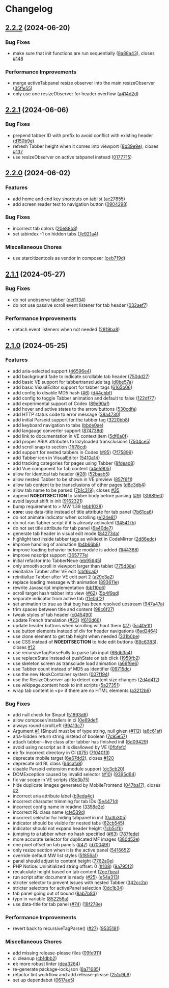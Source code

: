 # Changelog

## [2.2.2](https://github.com/StarCitizenTools/mediawiki-extensions-TabberNeue/compare/v2.2.1...v2.2.2) (2024-06-20)


### Bug Fixes

* make sure that init functions are run sequentially ([8a88a43](https://github.com/StarCitizenTools/mediawiki-extensions-TabberNeue/commit/8a88a43d581ff1708aafeef61e7bd8bc45f3aa5d)), closes [#148](https://github.com/StarCitizenTools/mediawiki-extensions-TabberNeue/issues/148)


### Performance Improvements

* merge activeTabpanel resize observer into the main resizeObserver ([35ffe55](https://github.com/StarCitizenTools/mediawiki-extensions-TabberNeue/commit/35ffe555c07fd06439db5c7e161cd1214a65d6c0))
* only use one resizeObserver for header overflow ([a414d2d](https://github.com/StarCitizenTools/mediawiki-extensions-TabberNeue/commit/a414d2df707e44c6ac629dcbd737b3c9bda4dc0d))

## [2.2.1](https://github.com/StarCitizenTools/mediawiki-extensions-TabberNeue/compare/v2.2.0...v2.2.1) (2024-06-06)


### Bug Fixes

* prepend tabber ID with prefix to avoid conflict with existing header ([d150b9e](https://github.com/StarCitizenTools/mediawiki-extensions-TabberNeue/commit/d150b9e3e9cfb8f395556bbea50e6cd0addb0bad))
* refresh Tabber height when it comes into viewport ([8b39e9e](https://github.com/StarCitizenTools/mediawiki-extensions-TabberNeue/commit/8b39e9e9702be1f9b977bf1a5a16358f577dfd2f)), closes [#137](https://github.com/StarCitizenTools/mediawiki-extensions-TabberNeue/issues/137)
* use resizeObserver on active tabpanel instead ([0177715](https://github.com/StarCitizenTools/mediawiki-extensions-TabberNeue/commit/0177715f2b043606ce1ee61631a4117188594966))

## [2.2.0](https://github.com/StarCitizenTools/mediawiki-extensions-TabberNeue/compare/v2.1.1...v2.2.0) (2024-06-02)


### Features

* add home and end key shortcuts on tablist ([ac27855](https://github.com/StarCitizenTools/mediawiki-extensions-TabberNeue/commit/ac27855dec668cc05d45f6f9118f767461338a4b))
* add screen reader text to navigation button ([0904298](https://github.com/StarCitizenTools/mediawiki-extensions-TabberNeue/commit/0904298948e7b7916699c156cc905ce262ab5229))


### Bug Fixes

* incorrect tab colors ([20e88b8](https://github.com/StarCitizenTools/mediawiki-extensions-TabberNeue/commit/20e88b8b5a6dd1f4c91d7a0c2735316301c4dc19))
* set tabindex -1 on hidden tabs ([7e921a4](https://github.com/StarCitizenTools/mediawiki-extensions-TabberNeue/commit/7e921a4a3a4b9f7d467b22272b477a06c638f04e))


### Miscellaneous Chores

* use starcitizentools as vendor in composer ([ceb719d](https://github.com/StarCitizenTools/mediawiki-extensions-TabberNeue/commit/ceb719d83a0812c448cc12e13a9b5a7bf587a38e))

## [2.1.1](https://github.com/StarCitizenTools/mediawiki-extensions-TabberNeue/compare/v2.1.0...v2.1.1) (2024-05-27)


### Bug Fixes

* do not unobserve tabber ([def1134](https://github.com/StarCitizenTools/mediawiki-extensions-TabberNeue/commit/def11349b1398abd2dc0fd516581c11b622631a3))
* do not use passive scroll event listener for tab header ([032aef7](https://github.com/StarCitizenTools/mediawiki-extensions-TabberNeue/commit/032aef7989c956b2bec7744e64d4ef537b84792c))


### Performance Improvements

* detach event listeners when not needed ([2819ba8](https://github.com/StarCitizenTools/mediawiki-extensions-TabberNeue/commit/2819ba83a9b333e7c07c3f2d1f02077dd747f018))

## [2.1.0](https://github.com/StarCitizenTools/mediawiki-extensions-TabberNeue/compare/v2.0.0...v2.1.0) (2024-05-25)


### Features

* add aria-selected support ([46596e4](https://github.com/StarCitizenTools/mediawiki-extensions-TabberNeue/commit/46596e450f7ddfdcfcc308201e43762673b2efb3))
* add background fade to indicate scrollable tab header ([750dd27](https://github.com/StarCitizenTools/mediawiki-extensions-TabberNeue/commit/750dd273be7d4cd1bf5e8e3441c1dd40d1aa85a5))
* add basic VE support for tabbertransclude tag ([d0be57a](https://github.com/StarCitizenTools/mediawiki-extensions-TabberNeue/commit/d0be57a629119f06fc3fb9e90b2763ec499c353d))
* add basic VisualEditor support for tabber tags ([6165b06](https://github.com/StarCitizenTools/mediawiki-extensions-TabberNeue/commit/6165b06f2860cb67bb70d8b680dcf4e43cac4e8a))
* add config to disable MD5 hash ([#6](https://github.com/StarCitizenTools/mediawiki-extensions-TabberNeue/issues/6)) ([d44cbbf](https://github.com/StarCitizenTools/mediawiki-extensions-TabberNeue/commit/d44cbbf6b97515005900a39b068b500dc003c8e6))
* add config to toggle Tabber animation and default to false ([122df77](https://github.com/StarCitizenTools/mediawiki-extensions-TabberNeue/commit/122df779e712d8288d0373f697cf69dd0c491fb3))
* add experimental support of Codex ([89e90af](https://github.com/StarCitizenTools/mediawiki-extensions-TabberNeue/commit/89e90af03495701f259c91b21e94da88674fbeb7))
* add hover and active states to the arrow buttons ([530cdfa](https://github.com/StarCitizenTools/mediawiki-extensions-TabberNeue/commit/530cdfa1b83ac2b0e2e0fba157521e8e55165ba0))
* add HTTP status code to error message ([38a4730](https://github.com/StarCitizenTools/mediawiki-extensions-TabberNeue/commit/38a47307d7efb2cbf8d9185e785e9f6979c2149e))
* add initial Parsoid support for the tabber tag ([3220bb8](https://github.com/StarCitizenTools/mediawiki-extensions-TabberNeue/commit/3220bb8ef48523d1759d56f0051613201b097e32))
* add keyboard navigation to tabs ([bbde0ae](https://github.com/StarCitizenTools/mediawiki-extensions-TabberNeue/commit/bbde0ae7bd1ca569192d6272cd0e65cc85653977))
* add langauge converter support ([874738d](https://github.com/StarCitizenTools/mediawiki-extensions-TabberNeue/commit/874738db2a3b303dbe09aadf7789e1802d95c5e0))
* add link to documentation in VE context item ([5df6a0f](https://github.com/StarCitizenTools/mediawiki-extensions-TabberNeue/commit/5df6a0f77264e57cd5ba004558e0edb61657feb0))
* add proper ARIA attributes to lazyloaded transclusions ([7504ce5](https://github.com/StarCitizenTools/mediawiki-extensions-TabberNeue/commit/7504ce5cd233521b87dd4a4f263d603c9123521b))
* add scroll snap to section ([1ff78cd](https://github.com/StarCitizenTools/mediawiki-extensions-TabberNeue/commit/1ff78cd0b2ad79074cbc7c192361505bb101b208))
* add support for nested tabbers in Codex ([#95](https://github.com/StarCitizenTools/mediawiki-extensions-TabberNeue/issues/95)) ([7f75899](https://github.com/StarCitizenTools/mediawiki-extensions-TabberNeue/commit/7f7589999582e56a1dcf0e5af02ba12e6223a17f))
* add Tabber icon in VisualEditor ([5410a14](https://github.com/StarCitizenTools/mediawiki-extensions-TabberNeue/commit/5410a1496fc576939b9b591936ae30b3bbadfa4c))
* add tracking categories for pages using Tabber ([8fdead8](https://github.com/StarCitizenTools/mediawiki-extensions-TabberNeue/commit/8fdead811e774271c3074ef331009aa4491d05be))
* add Vue component for tab content ([a4e5905](https://github.com/StarCitizenTools/mediawiki-extensions-TabberNeue/commit/a4e59057bf4a11ba0c6495e2ae2fe234b94d3fac))
* allow for identical tab header ([#28](https://github.com/StarCitizenTools/mediawiki-extensions-TabberNeue/issues/28)) ([52baab5](https://github.com/StarCitizenTools/mediawiki-extensions-TabberNeue/commit/52baab566bd1cc951f9e5d692898985082587dec))
* allow nested Tabber to be shown in VE preview ([857f6f1](https://github.com/StarCitizenTools/mediawiki-extensions-TabberNeue/commit/857f6f1f9f321813a885a32cd457d612a29bdc6d))
* allow tab content to be transclusions of other pages ([d8c3db4](https://github.com/StarCitizenTools/mediawiki-extensions-TabberNeue/commit/d8c3db4e5935476e496d979fb01f775d3d3282e6))
* allow tab name to be parsed ([7b1c319](https://github.com/StarCitizenTools/mediawiki-extensions-TabberNeue/commit/7b1c319e24af2e90f37d78c0aea4578ce5c26612)), closes [#35](https://github.com/StarCitizenTools/mediawiki-extensions-TabberNeue/issues/35)
* append __NOEDITSECTION__ to tabber body before parsing ([#9](https://github.com/StarCitizenTools/mediawiki-extensions-TabberNeue/issues/9)) ([3f689e0](https://github.com/StarCitizenTools/mediawiki-extensions-TabberNeue/commit/3f689e0b28653bc3addfd8d32f68d907c6c46d19))
* avoid layout shift in init ([9162321](https://github.com/StarCitizenTools/mediawiki-extensions-TabberNeue/commit/9162321c3c751ae6f897bf7394443a5e125c6b2d))
* bump requirement to &gt; MW 1.39 ([ebb1028](https://github.com/StarCitizenTools/mediawiki-extensions-TabberNeue/commit/ebb10283dc6543c55dadfff7e67187975b349e9e))
* **core:** use data-title instead of title attribute for tab panel ([7b61ca6](https://github.com/StarCitizenTools/mediawiki-extensions-TabberNeue/commit/7b61ca663e2e1f1b93d1430fcf1fb5394f730c06))
* do not animate indicator when scrolling ([e124e81](https://github.com/StarCitizenTools/mediawiki-extensions-TabberNeue/commit/e124e8170a6915fd9e13367af983bae36952f9b6))
* do not run Tabber script if it is already activated ([3454f7b](https://github.com/StarCitizenTools/mediawiki-extensions-TabberNeue/commit/3454f7b2ceba9d4246ec256632e0ace5a7c6d25f))
* do not set title attribute for tab panel ([6a40de7](https://github.com/StarCitizenTools/mediawiki-extensions-TabberNeue/commit/6a40de7b37291f3a9c48785cf16a878b06844263))
* generate tab header in visual edit mode ([84273da](https://github.com/StarCitizenTools/mediawiki-extensions-TabberNeue/commit/84273da412cbdd61c34ea7a41b72b1deb9812c59))
* highlight text inside tabber tags as wikitext in CodeMirror ([2d86edc](https://github.com/StarCitizenTools/mediawiki-extensions-TabberNeue/commit/2d86edc3c1a90c1d1df734990c2f7c104e58b45f))
* improve handling of animation ([b4b66b8](https://github.com/StarCitizenTools/mediawiki-extensions-TabberNeue/commit/b4b66b817210729027682886996fdffeac77c020))
* improve loading behavior before module is added ([1f44368](https://github.com/StarCitizenTools/mediawiki-extensions-TabberNeue/commit/1f4436843f18718051d556ce415720cc2f3d245f))
* improve noscript support ([365777e](https://github.com/StarCitizenTools/mediawiki-extensions-TabberNeue/commit/365777eae3034561d76c141eceee47899369b4f4))
* initial refactor into TabberNeue ([eb95645](https://github.com/StarCitizenTools/mediawiki-extensions-TabberNeue/commit/eb9564509b8abf39068233867010e8e4713ec45b))
* only smooth scroll in viewport larger than tablet ([775d38e](https://github.com/StarCitizenTools/mediawiki-extensions-TabberNeue/commit/775d38e36a8a4abbacbe49584ea4c43a42ab6069))
* reinitalize Tabber after VE edit ([cbf6ca0](https://github.com/StarCitizenTools/mediawiki-extensions-TabberNeue/commit/cbf6ca0c1f87085aae5e652f0089812046a827c4))
* reinitialize Tabber after VE edit part 2 ([a29e3a2](https://github.com/StarCitizenTools/mediawiki-extensions-TabberNeue/commit/a29e3a22c028ed8edd2baa495f2bcde9cbc5a761))
* replace loading message with animation ([893611e](https://github.com/StarCitizenTools/mediawiki-extensions-TabberNeue/commit/893611e41d6f34b9e82405a2bca0823624a37ed4))
* rewrite Javascript implementation ([bb110c6](https://github.com/StarCitizenTools/mediawiki-extensions-TabberNeue/commit/bb110c6d982f250c914818e6899272798ca0944d))
* scroll target hash tabber into view ([#62](https://github.com/StarCitizenTools/mediawiki-extensions-TabberNeue/issues/62)) ([5b4f9ad](https://github.com/StarCitizenTools/mediawiki-extensions-TabberNeue/commit/5b4f9adc15ed47f0dd7073ee9dbb09df53203fa4))
* separate indicator from active tab ([f1e0df2](https://github.com/StarCitizenTools/mediawiki-extensions-TabberNeue/commit/f1e0df2112eb4e422beb3d606d4f337ff9ec525d))
* set animation to true as that bug has been resolved upstream ([947a47a](https://github.com/StarCitizenTools/mediawiki-extensions-TabberNeue/commit/947a47af2e3a06b70e70ac9910d8fb7ebd5eebc1))
* trim spaces between title and content ([98c6f27](https://github.com/StarCitizenTools/mediawiki-extensions-TabberNeue/commit/98c6f2753ad845a6b3d41624447927b8c3806375))
* tweak styles of tab header ([c045490](https://github.com/StarCitizenTools/mediawiki-extensions-TabberNeue/commit/c045490a0182caa891a54b83e584b64ede60e90c))
* update French translation ([#23](https://github.com/StarCitizenTools/mediawiki-extensions-TabberNeue/issues/23)) ([f610d66](https://github.com/StarCitizenTools/mediawiki-extensions-TabberNeue/commit/f610d66385663df17092f694084f9f410bb620f5))
* update header buttons when scrolling without them ([#7](https://github.com/StarCitizenTools/mediawiki-extensions-TabberNeue/issues/7)) ([5c40e1f](https://github.com/StarCitizenTools/mediawiki-extensions-TabberNeue/commit/5c40e1fb05d1199e64938d1b517468bda1e6cf77))
* use button elements instead of div for header navigations ([6ad2464](https://github.com/StarCitizenTools/mediawiki-extensions-TabberNeue/commit/6ad24645e914aaa03d611416cf01f2d4c96b8289))
* use clone element to get tab height when needed ([331b0be](https://github.com/StarCitizenTools/mediawiki-extensions-TabberNeue/commit/331b0bea2b0f1be3eb4013617d67034a1b49042b))
* use CSS instead of __NOEDITSECTION__ to hide edit buttons ([69c6383](https://github.com/StarCitizenTools/mediawiki-extensions-TabberNeue/commit/69c638330d02c303e1509192edcdc452bc787a13)), closes [#12](https://github.com/StarCitizenTools/mediawiki-extensions-TabberNeue/issues/12)
* use recursiveTagParseFully to parse tab input ([66db3a4](https://github.com/StarCitizenTools/mediawiki-extensions-TabberNeue/commit/66db3a4b8b07f89ae8bbfc9380784a787b327999))
* use replaceState instead of pushState on tab click ([1959fb2](https://github.com/StarCitizenTools/mediawiki-extensions-TabberNeue/commit/1959fb2928caae04a5dfe710bf636c83e17cac08))
* use skeleton screen as transclude load animation ([a66f6e6](https://github.com/StarCitizenTools/mediawiki-extensions-TabberNeue/commit/a66f6e604fea64434eb3e5f3f33ad91a978906c8))
* use Tabber count instead of MD5 as identifier ([09715dc](https://github.com/StarCitizenTools/mediawiki-extensions-TabberNeue/commit/09715dcef69d0d3d06e2a737ecbfd3e66b2caed8))
* use the new HookContainer system ([007f194](https://github.com/StarCitizenTools/mediawiki-extensions-TabberNeue/commit/007f1942dee806dbbecb91367684581e01021062))
* use the ResizeObserver api to detect content size changes ([2d4d412](https://github.com/StarCitizenTools/mediawiki-extensions-TabberNeue/commit/2d4d4121fd77e6d6877cd44e6ce2d2907da1922e))
* use wikipage.content hook to init scripts ([5a27351](https://github.com/StarCitizenTools/mediawiki-extensions-TabberNeue/commit/5a2735121f34a050d44b5ff2f565705bf828fed0))
* wrap tab content in &lt;p&gt; if there are no HTML elements ([a3212b6](https://github.com/StarCitizenTools/mediawiki-extensions-TabberNeue/commit/a3212b6c2b62a12b6cc0ca68a380b9f3c6a6b91b))


### Bug Fixes

* add null check for $input ([51893d8](https://github.com/StarCitizenTools/mediawiki-extensions-TabberNeue/commit/51893d8b9d740cdaf10b4c6fb2056dec2949776c))
* allow composer/installers in ci ([0e69def](https://github.com/StarCitizenTools/mediawiki-extensions-TabberNeue/commit/0e69defa311b3510ea1521a4f8e66e21e2400816))
* always round scrollLeft ([99413c7](https://github.com/StarCitizenTools/mediawiki-extensions-TabberNeue/commit/99413c7854212a2d738730d1194fb2f49371ebb5))
* Argument [#1](https://github.com/StarCitizenTools/mediawiki-extensions-TabberNeue/issues/1) ($input) must be of type string, null given ([#112](https://github.com/StarCitizenTools/mediawiki-extensions-TabberNeue/issues/112)) ([a6c61af](https://github.com/StarCitizenTools/mediawiki-extensions-TabberNeue/commit/a6c61af08da11654fbac311f31be9c10109aef43))
* aria-hidden return string instead of boolean ([7c95e57](https://github.com/StarCitizenTools/mediawiki-extensions-TabberNeue/commit/7c95e570a8ad8796e77879883b533e355218bf75))
* attach tabber--live class after tabber has finished init ([6d09429](https://github.com/StarCitizenTools/mediawiki-extensions-TabberNeue/commit/6d09429849d43b36673519cc936aa288db567001))
* avoid using noscript as it is disallowed by VE ([0fbfefc](https://github.com/StarCitizenTools/mediawiki-extensions-TabberNeue/commit/0fbfefcb879a8aeaf957e90ea714178db15060df))
* **ci:** fix incorrect directory in CI ([#75](https://github.com/StarCitizenTools/mediawiki-extensions-TabberNeue/issues/75)) ([7f04013](https://github.com/StarCitizenTools/mediawiki-extensions-TabberNeue/commit/7f04013085a2d80304849b978fc94bb472bf0b36))
* deprecate mobile target ([6e67dd2](https://github.com/StarCitizenTools/mediawiki-extensions-TabberNeue/commit/6e67dd2abbde1c641b631e462d765c8a241e8926)), closes [#120](https://github.com/StarCitizenTools/mediawiki-extensions-TabberNeue/issues/120)
* deprecate old RL class ([64cafa8](https://github.com/StarCitizenTools/mediawiki-extensions-TabberNeue/commit/64cafa84f88dcc9933f2680c70ad03a383234a9a))
* disable Parsoid extension module support ([dc3cb20](https://github.com/StarCitizenTools/mediawiki-extensions-TabberNeue/commit/dc3cb203a323700185464f592ced9ef166756223))
* DOMException caused by invalid selector ([#10](https://github.com/StarCitizenTools/mediawiki-extensions-TabberNeue/issues/10)) ([9395d64](https://github.com/StarCitizenTools/mediawiki-extensions-TabberNeue/commit/9395d641a980a1532503bc96226bdf4de428f3ed))
* fix var scope in VE scripts ([f8e3b75](https://github.com/StarCitizenTools/mediawiki-extensions-TabberNeue/commit/f8e3b758b2b95754a302970a537bf8565f69331e))
* hide duplicate images generated by MobileFrontend ([047ba17](https://github.com/StarCitizenTools/mediawiki-extensions-TabberNeue/commit/047ba17d1bb47d2c12eed6fde9602dae98ff4ff1)), closes [#2](https://github.com/StarCitizenTools/mediawiki-extensions-TabberNeue/issues/2)
* incorrect aria attribute label ([b9eda4c](https://github.com/StarCitizenTools/mediawiki-extensions-TabberNeue/commit/b9eda4c4e7fa0bfdae8b509a3ee65b9518b60ddf))
* incorrect character trimming for tab IDs ([5e4471d](https://github.com/StarCitizenTools/mediawiki-extensions-TabberNeue/commit/5e4471d23f5f4241025776a659e577bb47388946))
* incorrect config name in readme ([3358e2e](https://github.com/StarCitizenTools/mediawiki-extensions-TabberNeue/commit/3358e2e49c15d0ae8d3c0d2233221ea7983e717e))
* incorrect RL class name ([cfe539d](https://github.com/StarCitizenTools/mediawiki-extensions-TabberNeue/commit/cfe539df906890c511d145ab68d2cc52bb50f661))
* incorrect selector for hiding tabpanel in init ([0a3b305](https://github.com/StarCitizenTools/mediawiki-extensions-TabberNeue/commit/0a3b30504d5a038584a542aa597155a9457cdbe7))
* indicator should be visible for nested tabs ([62cb545](https://github.com/StarCitizenTools/mediawiki-extensions-TabberNeue/commit/62cb54564290ac2ab6625d10f70a9b90ac1b743e))
* indicator should not expand header height ([1cb5cfb](https://github.com/StarCitizenTools/mediawiki-extensions-TabberNeue/commit/1cb5cfb6c7b7a36c872033369edf85e64bd81fb2))
* jumping to a tabber when no hash specified ([#63](https://github.com/StarCitizenTools/mediawiki-extensions-TabberNeue/issues/63)) ([787fede](https://github.com/StarCitizenTools/mediawiki-extensions-TabberNeue/commit/787fede5320f022343b166f7449e64fc490eff9c))
* more accurate selector for duplicated MF images ([380d52e](https://github.com/StarCitizenTools/mediawiki-extensions-TabberNeue/commit/380d52e24c5d050c4f047d66f20d64031da9c14d))
* one pixel offset on tab panels ([#47](https://github.com/StarCitizenTools/mediawiki-extensions-TabberNeue/issues/47)) ([d70049f](https://github.com/StarCitizenTools/mediawiki-extensions-TabberNeue/commit/d70049f67b7fd0743a81cefabe0aa9073be22d74))
* only resize section when it is the active panel ([5416652](https://github.com/StarCitizenTools/mediawiki-extensions-TabberNeue/commit/54166529cbb5fb9cc6261107865cce7911562642))
* override default MW list styles ([5f856a1](https://github.com/StarCitizenTools/mediawiki-extensions-TabberNeue/commit/5f856a1a73fa129d7c7c77b9c011be9bade3a4c1))
* panel should adjust to content height ([7762a0e](https://github.com/StarCitizenTools/mediawiki-extensions-TabberNeue/commit/7762a0e9f4a3e5b5720c9bd95dace55676b54df9))
* PHP Notice: Uninitialized string offset: 0 ([#108](https://github.com/StarCitizenTools/mediawiki-extensions-TabberNeue/issues/108)) ([9a795f2](https://github.com/StarCitizenTools/mediawiki-extensions-TabberNeue/commit/9a795f2a74d1c989d93a4cc5fe5db249ce53fed9))
* recalculate height based on tab content ([2ee7bea](https://github.com/StarCitizenTools/mediawiki-extensions-TabberNeue/commit/2ee7bea7e99c32c5dceb5c3aadbc06f9a059ff77))
* run script after document is ready ([#25](https://github.com/StarCitizenTools/mediawiki-extensions-TabberNeue/issues/25)) ([e54a313](https://github.com/StarCitizenTools/mediawiki-extensions-TabberNeue/commit/e54a313de48003b0979cabeb6811a0bcf28db574))
* stricter selector to prevent issues with nested Tabber ([342cc2a](https://github.com/StarCitizenTools/mediawiki-extensions-TabberNeue/commit/342cc2aa857d9ff9d18df678593a1402bcfb62be))
* stricter selectors for activePanel selection ([0dc1b34](https://github.com/StarCitizenTools/mediawiki-extensions-TabberNeue/commit/0dc1b34965d8e52b65bcc4b9902dc83a8c1de98c))
* tab panel going out of bound ([8ab7b83](https://github.com/StarCitizenTools/mediawiki-extensions-TabberNeue/commit/8ab7b8330d15c1c15fef8d30d9aea2286dd7bd2f))
* typo in variable ([852256a](https://github.com/StarCitizenTools/mediawiki-extensions-TabberNeue/commit/852256a75df644769ee0c092b63269b5ad86bd38))
* use data-title for tab panel ([#74](https://github.com/StarCitizenTools/mediawiki-extensions-TabberNeue/issues/74)) ([18f278e](https://github.com/StarCitizenTools/mediawiki-extensions-TabberNeue/commit/18f278e1ad149e688a9896b486b3b7df4625681c))


### Performance Improvements

* revert back to recursiveTagParse() ([#27](https://github.com/StarCitizenTools/mediawiki-extensions-TabberNeue/issues/27)) ([9535181](https://github.com/StarCitizenTools/mediawiki-extensions-TabberNeue/commit/95351812613e04717f3ad7844cfcc67e4ede4d11))


### Miscellaneous Chores

* add missing release-please files ([09fe911](https://github.com/StarCitizenTools/mediawiki-extensions-TabberNeue/commit/09fe911d5ce74945e6a6f6d6f2291a025c1c76df))
* ci cleanup ([cb1dbb2](https://github.com/StarCitizenTools/mediawiki-extensions-TabberNeue/commit/cb1dbb239fbb7b998db398e68c7b2cf3b59eac37))
* **ci:** more robust linter ([dea3264](https://github.com/StarCitizenTools/mediawiki-extensions-TabberNeue/commit/dea326423c0029e586eaef07a5e24b242f260fdd))
* re-generate package-lock.json ([8a71685](https://github.com/StarCitizenTools/mediawiki-extensions-TabberNeue/commit/8a7168556a12b8805293ea0ed7a7b6a6d84c211d))
* refactor lint workflow and add release-please ([251c9b9](https://github.com/StarCitizenTools/mediawiki-extensions-TabberNeue/commit/251c9b932c5cb3cc66e0a00f345771d3f317646f))
* set up dependabot ([0617ae5](https://github.com/StarCitizenTools/mediawiki-extensions-TabberNeue/commit/0617ae5d53f8ed9ae806ab7d39974a5e76894012))

